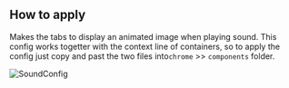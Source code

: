 ## How to apply

Makes the tabs to display an animated image when playing sound. This config works togetter with the context line of containers, 
so to apply the config just copy and past the two files into<code>chrome</code> >> <code>components</code> folder.

![SoundConfig](https://user-images.githubusercontent.com/22057609/204435351-7be346ad-96fa-4893-8f9c-57433c30c861.gif)
